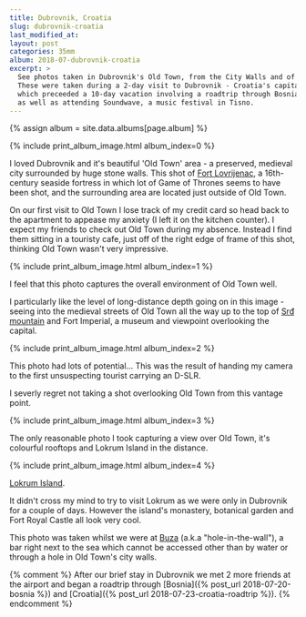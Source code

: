 ```yaml
---
title: Dubrovnik, Croatia
slug: dubrovnik-croatia
last_modified_at:
layout: post
categories: 35mm
album: 2018-07-dubrovnik-croatia
excerpt: >
  See photos taken in Dubrovnik's Old Town, from the City Walls and of the nearby Lokrum Island.
  These were taken during a 2-day visit to Dubrovnik - Croatia's capital city -
  which preceeded a 10-day vacation involving a roadtrip through Bosnia and northern Croatia
  as well as attending Soundwave, a music festival in Tisno.
---
```

{% assign album = site.data.albums[page.album] %}

{% include print_album_image.html album_index=0 %}

I loved Dubrovnik and it's beautiful 'Old Town' area - a preserved, medieval city surrounded by huge stone walls. This shot of [Fort Lovrijenac][fort-lovrijenac], a 16th-century seaside fortress in which lot of Game of Thrones seems to have been shot, and the surrounding area are located just outside of Old Town.

On our first visit to Old Town I lose track of my credit card so head back to the apartment to appease my anxiety (I left it on the kitchen counter). I expect my friends to check out Old Town during my absence. Instead I find them sitting in a touristy cafe, just off of the right edge of frame of this shot, thinking Old Town wasn't very impressive.

{% include print_album_image.html album_index=1 %}

I feel that this photo captures the overall environment of Old Town well.

I particularly like the level of long-distance depth going on in this image - seeing into the medieval streets of Old Town all the way up to the top of [Srđ mountain][srd-mountain] and Fort Imperial, a museum and viewpoint overlooking the capital.

{% include print_album_image.html album_index=2 %}

This photo had lots of potential... This was the result of handing my camera to the first unsuspecting tourist carrying an D-SLR.

I severly regret not taking a shot overlooking Old Town from this vantage point.

{% include print_album_image.html album_index=3 %}

The only reasonable photo I took capturing a view over Old Town, it's colourful rooftops and Lokrum Island in the distance.

{% include print_album_image.html album_index=4 %}

[Lokrum Island][lokrum-island].

It didn't cross my mind to try to visit Lokrum as we were only in Dubrovnik for a couple of days. However the island's monastery, botanical garden and Fort Royal Castle all look very cool.

This photo was taken whilst we were at [Buza][buza-bar] (a.k.a "hole-in-the-wall"), a bar right next to the sea which cannot be accessed other than by water or through a hole in Old Town's city walls.

{% comment %}
After our brief stay in Dubrovnik we met 2 more friends at the airport and began a roadtrip through [Bosnia]({% post_url 2018-07-20-bosnia %}) and [Croatia]({% post_url 2018-07-23-croatia-roadtrip %}).
{% endcomment %}

[fort-lovrijenac]: https://en.wikipedia.org/wiki/Lovrijenac
[srd-mountain]: https://en.wikipedia.org/wiki/Sr%C4%91
[lokrum-island]: https://en.wikipedia.org/wiki/Lokrum
[buza-bar]: https://goo.gl/maps/asbDr1qNYhE2